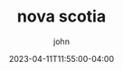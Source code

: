 ---
date: 2023-04-11T11:55:00-04:00
title: "nova scotia"
ab: "AB"
seo_title: "Contact nova scotia Member of parliament"
description: Contact nova scotia representatives
author: john
url: /canada/nova-scotia/
flag: seal.png
weight: 1
state: "yes"

layout: states
---
